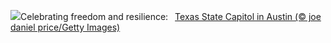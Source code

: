 ![](https://www.bing.com/th?id=OHR.TexasCapitol_EN-US1992205396_UHD.jpg&w=1000)Celebrating freedom and resilience:&nbsp;&ensp;[Texas State Capitol in Austin (© joe daniel price/Getty Images)](https://www.bing.com/th?id=OHR.TexasCapitol_EN-US1992205396_UHD.jpg)
<br><br/>
